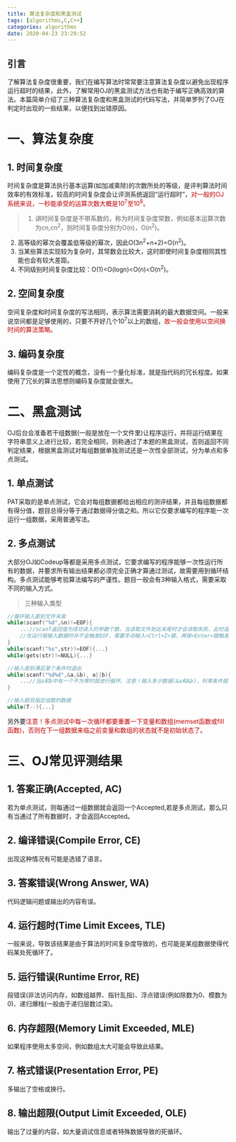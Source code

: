 ```yaml
---
title: 算法复杂度和黑盒测试
tags: [algorithms,C,C++]
categories: algorithms
date: 2020-04-23 23:29:52
---
```


## 引言
了解算法复杂度很重要，我们在编写算法时常常要注意算法复杂度以避免出现程序运行超时的结果，此外，了解常用OJ的黑盒测试方法也有助于编写正确高效的算法。本篇简单介绍了三种算法复杂度和黑盒测试的代码写法，并简单罗列了OJ在判定时出现的一些结果，以便找到出错原因。

# 一、算法复杂度
## 1. 时间复杂度
时间复杂度是算法执行基本运算(如加减乘除)的次数所处的等级，是评判算法时间效率的有效标准，较高的时间复杂度会让评测系统返回“运行超时”，<font color=Crmison>对一般的OJ系统来说，一秒能承受的运算次数大概是10<sup>7</sup>至10<sup>8</sup>。</font>

> 1. 讲时间复杂度是不带系数的，称为时间复杂度常数，例如基本运算次数为cn,cn<sup>2</sup>，则时间复杂度分别为O(n)，O(n<sup>2</sup>)。
2. 高等级的幂次会覆盖低等级的幂次，因此O(3n<sup>2</sup>+n+2)=O(n<sup>2</sup>)。
3. 当某些算法实现较为复杂时，其常数会比较大，这时即使时间复杂度相同其性能也会有较大差距。
4. 不同级别时间复杂度比较：O(1)<O(logn)<O(n)<O(n<sup>2</sup>)。

## 2. 空间复杂度
空间复杂度和时间复杂度的写法相同，表示算法需要消耗的最大数据空间。一般来说空间都是足够使用的，只要不开好几个10<sup>7</sup>以上的数组，<font color=Crmison>故一般会使用以空间换时间的算法策略。</font>

## 3. 编码复杂度
编码复杂度是一个定性的概念，没有一个量化标准，就是指代码的冗长程度。如果使用了冗长的算法思想则编码复杂度就会很大。

# 二、黑盒测试
OJ后台会准备若干组数据(一般是放在一个文件里)让程序运行，并将运行结果在字符串意义上进行比较，若完全相同，则称通过了本题的黑盒测试，否则返回不同判定结果，根据黑盒测试对每组数据单独测试还是一次性全部测试，分为单点和多点测试。

## 1. 单点测试
PAT采取的是单点测试，它会对每组数据都给出相应的测评结果，并且每组数据都有得分值，题目总得分等于通过数据得分值之和。所以它仅要求编写的程序能一次运行一组数据，采用普通写法。

## 2. 多点测试
大部分OJ如Codeup等都是采用多点测试，它要求编写的程序能够一次性运行所有的数据，并要求所有输出结果都必须完全正确才算通过测试，故需要用到循环结构。多点测试能够考验算法编写的严谨性。题目一般会有3种输入格式，需要采取不同的输入方式。

> 三种输入类型

```c
//循环输入直到文件末尾
while(scanf("%d",&n)!=EOF){
    ...//scanf返回值为成功读入的参数个数，当读取文件到达末尾时才会读取失败，此时返回-1，C语言中用EOF(End Of File)代替-1。
    //在运行框输入数据时并不会触发EOF，需要手动输入<Ctrl+Z>键，再按<Enter>键触发。
}
while(scanf("%s",str)!=EOF){...}
while(gets(str)!=NULL){...}

//输入直到满足某个条件时退出
while(scanf("%d%d",&a,&b), a||b){
    ...//当a和b中有一个不为零时就进行循环。注意！输入多少数据(&a和&b)，判零条件就有几个(a||b)，否则输入输出的格式会出错。
}

//输入题目指定组数的数据
while(T--){...}
```

另外要<font color=Crmison>注意！多点测试中每一次循环都要重置一下变量和数组(memset函数或fill函数)，否则在下一组数据来临之前变量和数组的状态就不是初始状态了。</font>

# 三、OJ常见评测结果

## 1. 答案正确(Accepted, AC)
若为单点测试，则每通过一组数据就会返回一个Accepted,若是多点测试，那么只有当通过了所有数据时，才会返回Accepted。

## 2. 编译错误(Compile Error, CE)
出现这种情况有可能是选错了语言。

## 3. 答案错误(Wrong Answer, WA)
代码逻辑问题或输出的内容有误。

## 4. 运行超时(Time Limit Excees, TLE)
一般来说，导致该结果是由于算法的时间复杂度导致的，也可能是某组数据使得代码某处死循环了。

## 5. 运行错误(Runtime Error, RE)
段错误(非法访问内存，如数组越界、指针乱指)、浮点错误(例如除数为0、模数为0)、递归爆栈(一般由于递归层数过深)。

## 6. 内存超限(Memory Limit Exceeded, MLE)
如果程序使用太多空间，例如数组太大可能会导致此结果。

## 7. 格式错误(Presentation Error, PE)
多输出了空格或换行。

## 8. 输出超限(Output Limit Exceeded, OLE)
输出了过量的内容，如大量调试信息或者特殊数据导致的死循环。